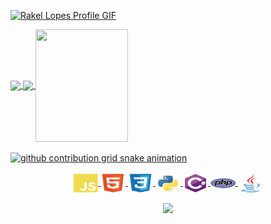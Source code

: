 <a href="https://github.com/RakelLopes">![Rakel Lopes Profile GIF](./assets/readme-img.gif)</a>

<div>
  <a href="https://github.com/rakellopes">
  <img height="180em"   align="center" src="https://github-readme-stats.vercel.app/api?username=rakellopes&show_icons=true&theme=react&&icon_color=666666&border_color=555555&bg_color=111111&include_all_commits=true&count_private=true"/>
  <img height="180em"  align="center" src="https://github-readme-stats.vercel.app/api/top-langs/?username=rakellopes&&icon_color=666666&border_color=555555&bg_color=111111&layout=compact&langs_count=7&theme=react" />
  <img align="center" width="148" height="180" src="https://media1.tenor.com/images/68e8337fb4eb7e40645d832c64762a8b/tenor.gif?itemid=19443613">
</div>
<br>
<picture>
  <source
    media="(prefers-color-scheme: dark)"
    srcset="https://raw.githubusercontent.com/rakellopes/snk/output/github-user-contribution.svg"
  />
  <source
    media="(prefers-color-scheme: light)"
    srcset="https://raw.githubusercontent.com/rakellopes/snk/output/github-contribution-grid-snake.svg"
  />
  <img
    alt="github contribution grid snake animation"
    src="https://raw.githubusercontent.com/rakellopes/snk/output/github-contribution-grid-snake.svg"
  />
</picture> 
<div  align="center"> 
  <div style="display: inline_block"><br>
  <img align="center" alt="Rafa-Js" height="30" width="40" src="https://raw.githubusercontent.com/devicons/devicon/master/icons/javascript/javascript-plain.svg">
  <img align="center" alt="HTML" height="30" width="40" src="https://raw.githubusercontent.com/devicons/devicon/master/icons/html5/html5-original.svg">
  <img align="center" alt="CSS" height="30" width="40" src="https://raw.githubusercontent.com/devicons/devicon/master/icons/css3/css3-original.svg">
  <img align="center" alt="Python" height="30" width="40" src="https://raw.githubusercontent.com/devicons/devicon/master/icons/python/python-original.svg">
  <img align="center" alt="Csharp" height="30" width="40" src="https://raw.githubusercontent.com/devicons/devicon/master/icons/csharp/csharp-original.svg">
  <img align="center" alt="PHP" height="30" width="40" src="https://raw.githubusercontent.com/devicons/devicon/master/icons/php/php-original.svg">
  <img align="center" alt="java" height="30" width="40" src="https://raw.githubusercontent.com/devicons/devicon/master/icons/java/java-original.svg">
</div>
</br>
  <a href="https://www.linkedin.com/in/raquel-lopes-125b21274/" target="_blank"><img src="https://img.shields.io/badge/-LinkedIn-%230077B5?style=for-the-badge&logo=linkedin&logoColor=white" target="_blank"></a>  
</div>
